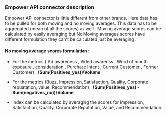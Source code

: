 ### Empower API connector description
Empower API connector is little different from other brands. Here data has to be pulled for both moving and no moving averages. This data has to be aggregated (mean of all the scores) as well . Moving average scores can be calculated by easily averaging but No Moving averages scores have different formulation they can't be calculated just be averaging .

####  No moving average scores formulation : 
* For the metrics ( Ad awareness , Aided awarenss , Word of mouth exposure , consideration , Purchase Intent , Current Customer , Former Customer) :  **(Sum(Positives_yes))/Volume**

* For the metrics (Buzz, Impression, Satisfaction, Quality, Corporate repuatation, value, Recommendation) : **(Sum(Positives_yes) - Sum(negatives_no))/Volume**

* Index can be calculated by averaging the scores for Impression, Satisfaction, Quality, Corporate Reputation, Value, and Recommendation

